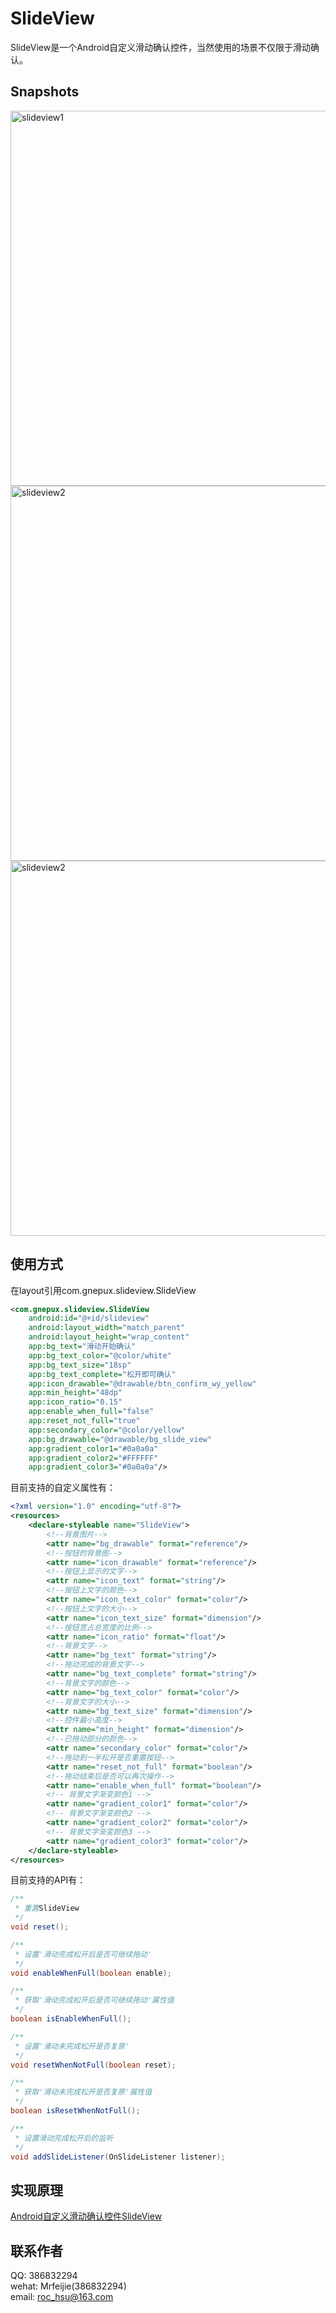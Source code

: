 # SlideView
SlideView是一个Android自定义滑动确认控件，当然使用的场景不仅限于滑动确认。

## Snapshots
<img src="https://github.com/Gnepux/SlideView/blob/master/snapshot/slideview1.jpeg" height = "600" alt="slideview1" align=center />
<img src="https://github.com/Gnepux/SlideView/blob/master/snapshot/slideview2.jpeg" height = "600" alt="slideview2" align=center />
<img src="https://github.com/Gnepux/SlideView/blob/master/snapshot/slideview3.jpeg" height = "600" alt="slideview2" align=center />


## 使用方式
在layout引用com.gnepux.slideview.SlideView
```xml
<com.gnepux.slideview.SlideView
    android:id="@+id/slideview"
    android:layout_width="match_parent"
    android:layout_height="wrap_content"
    app:bg_text="滑动开始确认"    
    app:bg_text_color="@color/white"
    app:bg_text_size="18sp"
    app:bg_text_complete="松开即可确认"
    app:icon_drawable="@drawable/btn_confirm_wy_yellow"
    app:min_height="48dp"
    app:icon_ratio="0.15"
    app:enable_when_full="false"
    app:reset_not_full="true"
    app:secondary_color="@color/yellow"
    app:bg_drawable="@drawable/bg_slide_view"
    app:gradient_color1="#0a0a0a"
    app:gradient_color2="#FFFFFF"
    app:gradient_color3="#0a0a0a"/>
```
目前支持的自定义属性有：
```xml
<?xml version="1.0" encoding="utf-8"?>
<resources>
    <declare-styleable name="SlideView">
        <!--背景图片-->
        <attr name="bg_drawable" format="reference"/>
        <!--按钮的背景图-->
        <attr name="icon_drawable" format="reference"/>
        <!--按钮上显示的文字-->
        <attr name="icon_text" format="string"/>
        <!--按钮上文字的颜色-->
        <attr name="icon_text_color" format="color"/>
        <!--按钮上文字的大小-->
        <attr name="icon_text_size" format="dimension"/>
        <!--按钮宽占总宽度的比例-->
        <attr name="icon_ratio" format="float"/>
        <!--背景文字-->
        <attr name="bg_text" format="string"/>
        <!--拖动完成的背景文字-->
        <attr name="bg_text_complete" format="string"/>
        <!--背景文字的颜色-->
        <attr name="bg_text_color" format="color"/>
        <!--背景文字的大小-->
        <attr name="bg_text_size" format="dimension"/>
        <!--控件最小高度-->
        <attr name="min_height" format="dimension"/>
        <!--已拖动部分的颜色-->
        <attr name="secondary_color" format="color"/>
        <!--拖动到一半松开是否重置按钮-->
        <attr name="reset_not_full" format="boolean"/>
        <!--拖动结束后是否可以再次操作-->
        <attr name="enable_when_full" format="boolean"/>
        <!-- 背景文字渐变颜色1 -->
        <attr name="gradient_color1" format="color"/>
        <!-- 背景文字渐变颜色2 -->
        <attr name="gradient_color2" format="color"/>
        <!-- 背景文字渐变颜色3 -->
        <attr name="gradient_color3" format="color"/>
    </declare-styleable>
</resources>
```
目前支持的API有：
```java
/** 
 * 重置SlideView
 */
void reset();

/** 
 * 设置'滑动完成松开后是否可继续拖动'
 */
void enableWhenFull(boolean enable);

/** 
 * 获取'滑动完成松开后是否可继续拖动'属性值
 */
boolean isEnableWhenFull();

/** 
 * 设置'滑动未完成松开是否复原'
 */
void resetWhenNotFull(boolean reset);

/** 
 * 获取'滑动未完成松开是否复原'属性值
 */
boolean isResetWhenNotFull();

/** 
 * 设置滑动完成松开后的监听
 */
void addSlideListener(OnSlideListener listener);
```
## 实现原理
[Android自定义滑动确认控件SlideView](https://my.oschina.net/u/3026396/blog/817257)

## 联系作者
QQ: 386832294<br/>
wehat: Mrfeijie(386832294)<br/>
email: roc_hsu@163.com
